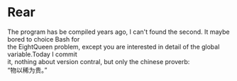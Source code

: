# Rear
The program has be compiled years ago, I can't found the second. It maybe bored to choice Bash for  
the EightQueen problem, except you are interested in detail of the global variable.Today I commit  
it, nothing about version contral, but only the chinese proverb:  
“物以稀为贵。”
